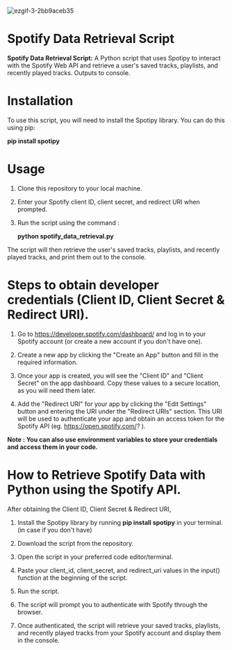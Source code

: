 ![ezgif-3-2bb9aceb35](https://user-images.githubusercontent.com/73893201/219341706-2dc1f1a2-a49e-4d20-bacd-f1643ce32b26.gif)



# Spotify Data Retrieval Script
**Spotify Data Retrieval Script:** A Python script that uses Spotipy to interact with the Spotify Web API and retrieve a user's saved tracks, playlists, and recently played tracks. Outputs to console.

# Installation                     
To use this script, you will need to install the Spotipy library. You can do this using pip:

**pip install spotipy**

# Usage
1. Clone this repository to your local machine.
2. Enter your Spotify client ID, client secret, and redirect URI when prompted.
3. Run the script using the command :
   
   **python spotify_data_retrieval.py**

The script will then retrieve the user's saved tracks, playlists, and recently played tracks, and print them out to the console.

# Steps to obtain developer credentials (Client ID, Client Secret & Redirect URI).

1. Go to https://developer.spotify.com/dashboard/ and log in to your Spotify account (or create a new account if you don't have one).

2. Create a new app by clicking the "Create an App" button and fill in the required information.

3. Once your app is created, you will see the "Client ID" and "Client Secret" on the app dashboard. Copy these values to a secure location, as you will need them later.

4. Add the "Redirect URI" for your app by clicking the "Edit Settings" button and entering the URI under the "Redirect URIs" section. This URI will be used to authenticate your app and obtain an access token for the Spotify API (eg. https://open.spotify.com/? ).

**Note : You can also use environment variables to store your credentials and access them in your code.**

# How to Retrieve Spotify Data with Python using the Spotify API.

After obtaining the Client ID, Client Secret & Redirect URI,

1. Install the Spotipy library by running **pip install spotipy** in your terminal. (in case if you don't have)

2. Download the script from the repository.

3. Open the script in your preferred code editor/terminal.

4. Paste your client_id, client_secret, and redirect_uri values in the input() function at the beginning of the script.

5. Run the script.

6. The script will prompt you to authenticate with Spotify through the browser.

7. Once authenticated, the script will retrieve your saved tracks, playlists, and recently played tracks from your Spotify account and display them in the console.

